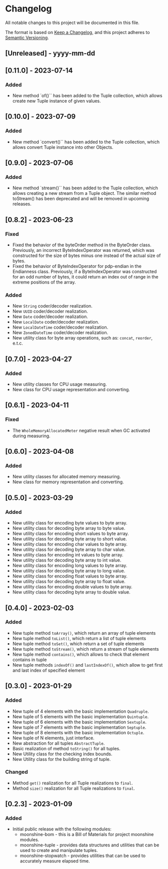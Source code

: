 # Changelog

All notable changes to this project will be documented in this file.

The format is based on [Keep a Changelog](https://keepachangelog.com/en/1.0.0/),
and this project adheres to [Semantic Versioning](https://semver.org/spec/v2.0.0.html).

## [Unreleased] - yyyy-mm-dd

## [0.11.0] - 2023-07-14

### Added

- New method `of()`` has been added to the Tuple collection, which allows create
new Tuple instance of given values.

## [0.10.0] - 2023-07-09

### Added

- New method `convert()`` has been added to the Tuple collection, which allows convert
Tuple instance into other Objects.

## [0.9.0] - 2023-07-06

### Added

- New method `stream()`` has been added to the Tuple collection, which allows creating a new stream
from a Tuple object. The similar method toStream() has been deprecated and will be removed in upcoming releases.

## [0.8.2] - 2023-06-23

### Fixed

- Fixed the behavior of the byteOrder method in the ByteOrder class. Previously, an incorrect ByteIndexOperator
was returned, which was constructed for the size of bytes minus one instead of the actual size of bytes.
- Fixed the behavior of ByteIndexOperator for pdp-endian in the Endianness class. Previously, if a ByteIndexOperator was constructed
for an odd number of bytes, it could return an index out of range in the extreme positions of the array.

### Added

- New `String` coder/decoder realization.
- New `UUID` coder/decoder realization.
- New `Date` coder/decoder realization.
- New `LocalDate` coder/decoder realization.
- New `LocalDateTime` coder/decoder realization.
- New `ZonedDateTime` coder/decoder realization.
- New utility class for byte array operations, such as: `concat`, `reorder`, e.t.c.

## [0.7.0] - 2023-04-27

### Added

- New utility classes for CPU usage measuring.
- New class for CPU usage representation and converting.

## [0.6.1] - 2023-04-11

### Fixed

- The `WholeMemoryAllocatedMeter` negative result when GC activated during measuring.

## [0.6.0] - 2023-04-08

### Added

- New utility classes for allocated memory measuring.
- New class for memory representation and converting.

## [0.5.0] - 2023-03-29

### Added

- New utility class for encoding byte values to byte array.
- New utility class for decoding byte array to byte value.
- New utility class for encoding short values to byte array.
- New utility class for decoding byte array to short value.
- New utility class for encoding char values to byte array.
- New utility class for decoding byte array to char value.
- New utility class for encoding int values to byte array.
- New utility class for decoding byte array to int value.
- New utility class for encoding long values to byte array.
- New utility class for decoding byte array to long value.
- New utility class for encoding float values to byte array.
- New utility class for decoding byte array to float value.
- New utility class for encoding double values to byte array.
- New utility class for decoding byte array to double value.

## [0.4.0] - 2023-02-03

### Added

- New tuple method `toArray()`, which return an array of tuple elements
- New tuple method `toList()`, which return a list of tuple elements
- New tuple method `toSet()`, which return a set of tuple elements
- New tuple method `toStream()`, which return a stream of tuple elements
- New tuple method `contains()`, which allows to check that element contains in tuple
- New tuple methods `indexOf()` and `lastIndexOf()`, which allow to get first and last index of specified element

## [0.3.0] - 2023-01-29

### Added

- New tuple of 4 elements with the basic implementation `Quadruple`.
- New tuple of 5 elements with the basic implementation `Quintuple`.
- New tuple of 6 elements with the basic implementation `Sextuple`.
- New tuple of 7 elements with the basic implementation `Septuple`.
- New tuple of 8 elements with the basic implementation `Octuple`.
- New tuple of N elements, just interface.
- New abstraction for all tuples `AbstractTuple`.
- Basic realization of method `toString()` for all tuples.
- New Utility class for the checking index bounds.
- New Utility class for the building string of tuple.

### Changed

- Method `get()` realization for all Tuple realizations to `final`.
- Method `size()` realization for all Tuple realizations to `final`.

## [0.2.3] - 2023-01-09

### Added
- Initial public release with the following modules:
    - moonshine-bom - this is a Bill of Materials for project moonshine modules.
    - moonshine-tuple - provides data structures and utilities that can be used to create and manipulate tuples.
    - moonshine-stopwatch - provides utilities that can be used to accurately measure elapsed time.
